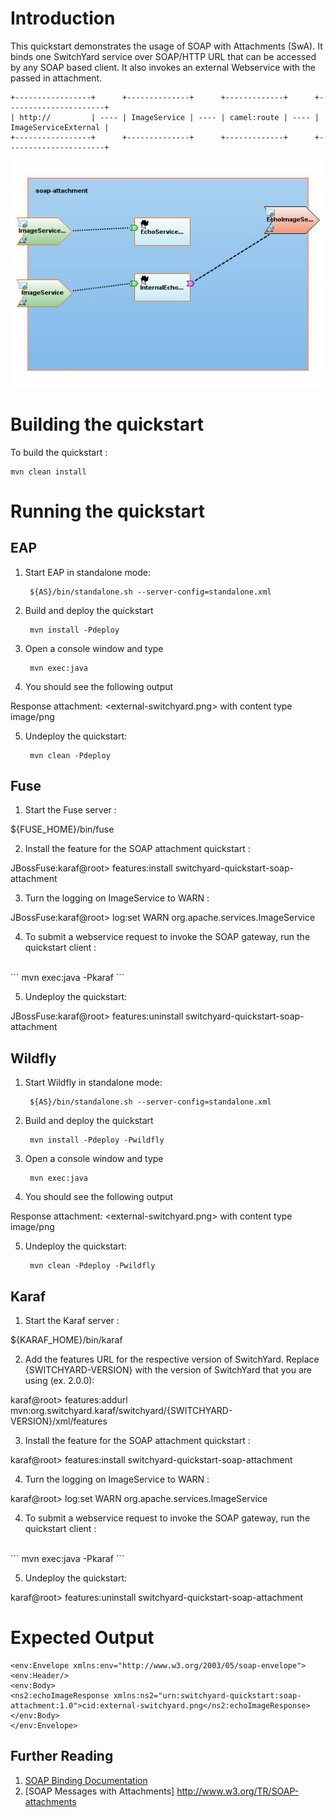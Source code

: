 Introduction
============
This quickstart demonstrates the usage of SOAP with Attachments (SwA). It binds
one SwitchYard service over SOAP/HTTP URL that can be accessed by any SOAP based client.
It also invokes an external Webservice with the passed in attachment.

```
+-----------------+      +--------------+      +-------------+      +----------------------+
| http://         | ---- | ImageService | ---- | camel:route | ---- | ImageServiceExternal |
+-----------------+      +--------------+      +-------------+      +----------------------+
```

![SOAP with Attachments Quickstart](https://github.com/jboss-switchyard/quickstarts/raw/master/soap-attachment/soap-attachment.jpg)


Building the quickstart
======================

To build the quickstart :

```
mvn clean install
```


Running the quickstart
======================


EAP
----------
1. Start EAP in standalone mode:

        ${AS}/bin/standalone.sh --server-config=standalone.xml

2. Build and deploy the quickstart

        mvn install -Pdeploy

3. Open a console window and type

        mvn exec:java

4. You should see the following output

Response attachment: <external-switchyard.png> with content type image/png

5. Undeploy the quickstart:

        mvn clean -Pdeploy


Fuse
----------
1. Start the Fuse server :

${FUSE_HOME}/bin/fuse

2. Install the feature for the SOAP attachment quickstart :

JBossFuse:karaf@root> features:install switchyard-quickstart-soap-attachment

3. Turn the logging on ImageService to WARN : 

JBossFuse:karaf@root> log:set WARN org.apache.services.ImageService

4. To submit a webservice request to invoke the SOAP gateway, run the quickstart client :
<br/>
```
mvn exec:java -Pkaraf
```
<br/>

5. Undeploy the quickstart:

JBossFuse:karaf@root> features:uninstall switchyard-quickstart-soap-attachment


Wildfly
----------
1. Start Wildfly in standalone mode:

        ${AS}/bin/standalone.sh --server-config=standalone.xml

2. Build and deploy the quickstart

        mvn install -Pdeploy -Pwildfly

3. Open a console window and type

        mvn exec:java

4. You should see the following output

Response attachment: <external-switchyard.png> with content type image/png

5. Undeploy the quickstart:

        mvn clean -Pdeploy -Pwildfly


Karaf
----------
1. Start the Karaf server :

${KARAF_HOME}/bin/karaf

2. Add the features URL for the respective version of SwitchYard.   Replace {SWITCHYARD-VERSION}
with the version of SwitchYard that you are using (ex. 2.0.0): 

karaf@root> features:addurl mvn:org.switchyard.karaf/switchyard/{SWITCHYARD-VERSION}/xml/features

3. Install the feature for the SOAP attachment quickstart :

karaf@root> features:install switchyard-quickstart-soap-attachment

4. Turn the logging on ImageService to WARN : 

karaf@root> log:set WARN org.apache.services.ImageService

4. To submit a webservice request to invoke the SOAP gateway, run the quickstart client :
<br/>
```
mvn exec:java -Pkaraf
```
<br/>

5. Undeploy the quickstart:

karaf@root> features:uninstall switchyard-quickstart-soap-attachment


Expected Output
======================
```
<env:Envelope xmlns:env="http://www.w3.org/2003/05/soap-envelope">
<env:Header/>
<env:Body>
<ns2:echoImageResponse xmlns:ns2="urn:switchyard-quickstart:soap-attachment:1.0">cid:external-switchyard.png</ns2:echoImageResponse>
</env:Body>
</env:Envelope>
```


## Further Reading

1. [SOAP Binding Documentation](https://docs.jboss.org/author/display/SWITCHYARD/SOAP)
2. [SOAP Messages with Attachments] http://www.w3.org/TR/SOAP-attachments
